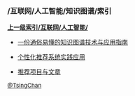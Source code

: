 ### /互联网/人工智能/知识图谱/索引


**[上一级索引/互联网/人工智能/](/互联网/人工智能/)**

- [一份通俗易懂的知识图谱技术与应用指南](/互联网/人工智能/知识图谱/一份通俗易懂的知识图谱技术与应用指南)

- [个性化推荐系统实践应用](/互联网/人工智能/知识图谱/个性化推荐系统实践应用)

- [推荐项目与文章](/互联网/人工智能/知识图谱/推荐项目与文章)


<font size=2 color='grey'> [@TsingChan](https://github.com/tsingchan) </font>

